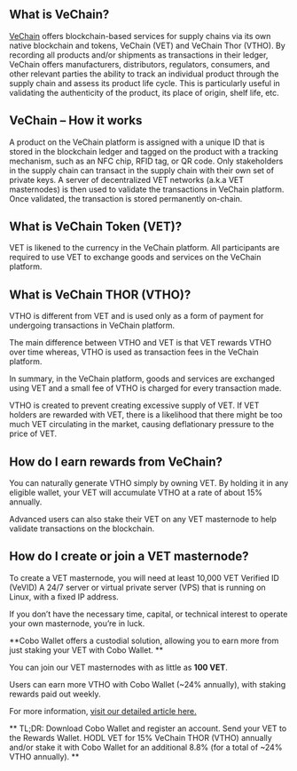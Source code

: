 ## What is VeChain?

[VeChain](https://www.vechain.com) offers blockchain-based services for supply chains via its own native blockchain and tokens, VeChain (VET) and VeChain Thor (VTHO).  By recording all products and/or shipments as transactions in their ledger, VeChain offers manufacturers, distributors, regulators, consumers, and other relevant parties the ability to track an individual product through the supply chain and assess its product life cycle. This is particularly useful in validating the authenticity of the product,  its place of origin, shelf life, etc.


## VeChain – How it works

A product on the VeChain platform is assigned with a unique ID that is stored in the blockchain ledger and tagged on the product with a tracking mechanism, such as an NFC chip, RFID tag, or QR code. Only stakeholders in the supply chain can transact in the supply chain with their own set of private keys. A server of decentralized VET networks (a.k.a VET masternodes) is then used to validate the transactions in VeChain platform. Once validated, the transaction is stored permanently on-chain.


## What is VeChain Token (VET)?

VET is likened to the currency in the VeChain platform. All participants are required to use VET to exchange goods and services on the VeChain platform.


## What is VeChain THOR (VTHO)?

VTHO is different from VET and is used only as a form of payment for undergoing transactions in VeChain platform.

The main difference between VTHO and VET is that VET rewards VTHO over time whereas, VTHO is used as transaction fees in the VeChain platform.

In summary, in the VeChain platform, goods and services are exchanged using VET and a small fee of VTHO is charged for every transaction made.

VTHO is created to prevent creating excessive supply of VET. If VET holders are rewarded with VET, there is a likelihood that there might be too much VET circulating in the market, causing deflationary pressure to the price of VET.


## How do I earn rewards from VeChain? 
You can naturally generate VTHO simply by owning VET. By holding it in any eligible wallet, your VET will accumulate VTHO at a rate of about 15% annually. 

Advanced users can also stake their VET on any VET masternode to help validate transactions on the blockchain. 

## How do I create or join a VET masternode?

To create a VET masternode, you will need
at least 10,000 VET
Verified ID (VeVID)
A 24/7 server or virtual private server (VPS) that is running on Linux, with a fixed IP address.

If you don’t have the necessary time, capital, or technical interest to operate your own masternode, you’re in luck. 

**Cobo Wallet offers a custodial solution, allowing you to earn more from just staking your VET with Cobo Wallet. **

You can join our VET masternodes with as little as **100 VET**.

Users can earn more VTHO with Cobo Wallet (~24% annually), with staking rewards paid out weekly.

For more information, [visit our detailed article here.](https://support.cobo.com/hc/en-us/articles/360009103753-VET-Rewards-Details)

**
TL;DR: 
Download Cobo Wallet and register an account.
Send your VET to the Rewards Wallet.
HODL VET for 15% VeChain THOR (VTHO) annually and/or stake it with Cobo Wallet for an additional 8.8% (for a total of ~24% VTHO annually).
**
